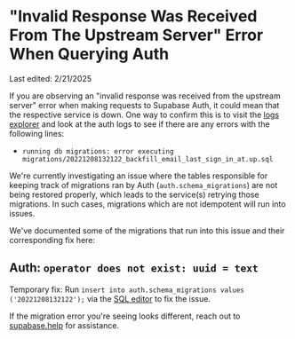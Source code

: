 # "Invalid Response Was Received From The Upstream Server" Error When Querying Auth

Last edited: 2/21/2025

If you are observing an "invalid response was received from the upstream server" error when making requests to Supabase Auth, it could mean that the respective service is down. One way to confirm this is to visit the [logs explorer](https://supabase.com/dashboard/project/_/logs/explorer) and look at the auth logs to see if there are any errors with the following lines:

- `running db migrations: error executing migrations/20221208132122_backfill_email_last_sign_in_at.up.sql`

We're currently investigating an issue where the tables responsible for keeping track of migrations ran by Auth (`auth.schema_migrations`) are not being restored properly, which leads to the service(s) retrying those migrations. In such cases, migrations which are not idempotent will run into issues.

We've documented some of the migrations that run into this issue and their corresponding fix here:

## Auth: `operator does not exist: uuid = text`

Temporary fix: Run `insert into auth.schema_migrations values ('20221208132122');` via the [SQL editor](https://supabase.com/dashboard/project/_/sql/new) to fix the issue.

If the migration error you're seeing looks different, reach out to [supabase.help](https://supabase.help/) for assistance.
